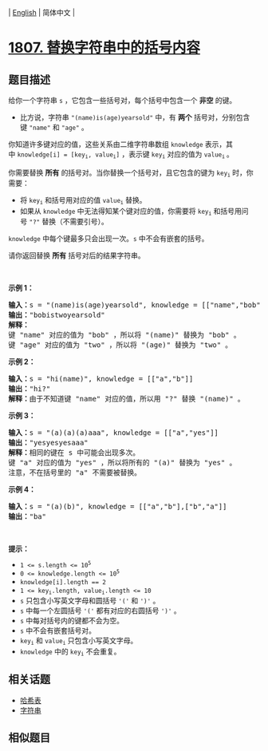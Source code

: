 
| [English](README_EN.md) | 简体中文 |

# [1807. 替换字符串中的括号内容](https://leetcode-cn.com/problems/evaluate-the-bracket-pairs-of-a-string/)

## 题目描述

<p>给你一个字符串 <code>s</code> ，它包含一些括号对，每个括号中包含一个 <strong>非空</strong> 的键。</p>

<ul>
	<li>比方说，字符串 <code>"(name)is(age)yearsold"</code> 中，有 <strong>两个</strong> 括号对，分别包含键 <code>"name"</code> 和 <code>"age"</code> 。</li>
</ul>

<p>你知道许多键对应的值，这些关系由二维字符串数组 <code>knowledge</code> 表示，其中 <code>knowledge[i] = [key<sub>i</sub>, value<sub>i</sub>]</code> ，表示键 <code>key<sub>i</sub></code> 对应的值为 <code>value<sub>i</sub></code><sub> </sub>。</p>

<p>你需要替换 <strong>所有</strong> 的括号对。当你替换一个括号对，且它包含的键为 <code>key<sub>i</sub></code> 时，你需要：</p>

<ul>
	<li>将 <code>key<sub>i</sub></code> 和括号用对应的值 <code>value<sub>i</sub></code> 替换。</li>
	<li>如果从 <code>knowledge</code> 中无法得知某个键对应的值，你需要将 <code>key<sub>i</sub></code> 和括号用问号 <code>"?"</code> 替换（不需要引号）。</li>
</ul>

<p><code>knowledge</code> 中每个键最多只会出现一次。<code>s</code> 中不会有嵌套的括号。</p>

<p>请你返回替换 <strong>所有</strong> 括号对后的结果字符串。</p>

<p> </p>

<p><strong>示例 1：</strong></p>

<pre><b>输入：</b>s = "(name)is(age)yearsold", knowledge = [["name","bob"],["age","two"]]
<b>输出：</b>"bobistwoyearsold"
<strong>解释：</strong>
键 "name" 对应的值为 "bob" ，所以将 "(name)" 替换为 "bob" 。
键 "age" 对应的值为 "two" ，所以将 "(age)" 替换为 "two" 。
</pre>

<p><strong>示例 2：</strong></p>

<pre><b>输入：</b>s = "hi(name)", knowledge = [["a","b"]]
<b>输出：</b>"hi?"
<b>解释：</b>由于不知道键 "name" 对应的值，所以用 "?" 替换 "(name)" 。
</pre>

<p><strong>示例 3：</strong></p>

<pre><b>输入：</b>s = "(a)(a)(a)aaa", knowledge = [["a","yes"]]
<b>输出：</b>"yesyesyesaaa"
<b>解释：</b>相同的键在 s 中可能会出现多次。
键 "a" 对应的值为 "yes" ，所以将所有的 "(a)" 替换为 "yes" 。
注意，不在括号里的 "a" 不需要被替换。
</pre>

<p><strong>示例 4：</strong></p>

<pre><b>输入：</b>s = "(a)(b)", knowledge = [["a","b"],["b","a"]]
<b>输出：</b>"ba"</pre>

<p> </p>

<p><strong>提示：</strong></p>

<ul>
	<li><code>1 &lt;= s.length &lt;= 10<sup>5</sup></code></li>
	<li><code>0 &lt;= knowledge.length &lt;= 10<sup>5</sup></code></li>
	<li><code>knowledge[i].length == 2</code></li>
	<li><code>1 &lt;= key<sub>i</sub>.length, value<sub>i</sub>.length &lt;= 10</code></li>
	<li><code>s</code> 只包含小写英文字母和圆括号 <code>'('</code> 和 <code>')'</code> 。</li>
	<li><code>s</code> 中每一个左圆括号 <code>'('</code> 都有对应的右圆括号 <code>')'</code> 。</li>
	<li><code>s</code> 中每对括号内的键都不会为空。</li>
	<li><code>s</code> 中不会有嵌套括号对。</li>
	<li><code>key<sub>i</sub></code> 和 <code>value<sub>i</sub></code> 只包含小写英文字母。</li>
	<li><code>knowledge</code> 中的 <code>key<sub>i</sub></code> 不会重复。</li>
</ul>


## 相关话题

- [哈希表](https://leetcode-cn.com/tag/hash-table)
- [字符串](https://leetcode-cn.com/tag/string)

## 相似题目


